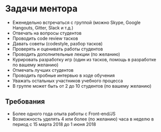 # Задачи ментора
- Еженедельно встречаться с группой (можно Skype, Google Hangouts, Gitter, Slack и т.д.)
- Отвечать на вопросы студентов
- Проводить code review тасков
- Давать советы (codestyle, разбор тасков)
- Проверять и оценивать работы студентов
- Проводить дополнительные лекции (по желанию)
- Курировать разработку игр (один из тасков, помощь в разработке по вашему желанию)
- Отмечать лучших студентов
- Проводить пробные интервью в ходе обучения 
- Уважать остальных участников учебного процесса
- В группе может быть от 2 до 10 студентов (по вашему желанию)

## Требования
- Более одного года опыта работы с Front-end/JS 
- Возможность уделять 4 или более (по желанию) часа в неделю в период с 15 марта 2018 до 1 июня 2018

